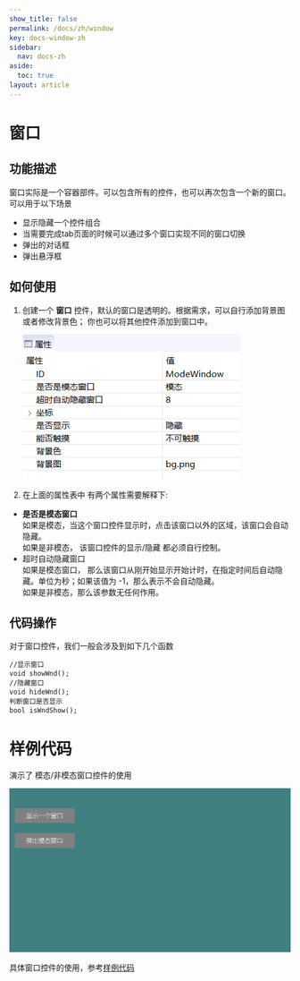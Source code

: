 ```yaml
---
show_title: false
permalink: /docs/zh/window
key: docs-window-zh
sidebar:
  nav: docs-zh
aside:
  toc: true
layout: article
---
```


# 窗口
## 功能描述
窗口实际是一个容器部件。可以包含所有的控件，也可以再次包含一个新的窗口。可以用于以下场景
* 显示隐藏一个控件组合
* 当需要完成tab页面的时候可以通过多个窗口实现不同的窗口切换
* 弹出的对话框
* 弹出悬浮框

## 如何使用  
1. 创建一个 **窗口** 控件，默认的窗口是透明的。根据需求，可以自行添加背景图或者修改背景色；  你也可以将其他控件添加到窗口中。  

   ![](assets/window/properties.png)
2. 在上面的属性表中 有两个属性需要解释下:  
  * **是否是模态窗口**  
    如果是模态，当这个窗口控件显示时，点击该窗口以外的区域，该窗口会自动隐藏。  
    如果是非模态， 该窗口控件的显示/隐藏 都必须自行控制。
  * 超时自动隐藏窗口  
    如果是模态窗口， 那么该窗口从刚开始显示开始计时，在指定时间后自动隐藏。单位为秒；如果该值为 -1，那么表示不会自动隐藏。  
    如果是非模态，那么该参数无任何作用。

## 代码操作  
对于窗口控件，我们一般会涉及到如下几个函数  
```
//显示窗口
void showWnd();
//隐藏窗口
void hideWnd();
判断窗口是否显示
bool isWndShow();
```
# 样例代码
演示了 模态/非模态窗口控件的使用  

![](assets/window/preview.png) 

具体窗口控件的使用，参考[样例代码](demo_download#demo_download)  
